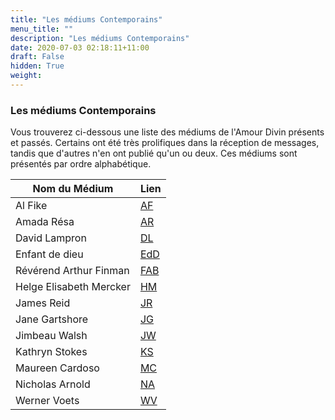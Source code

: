 ```yaml
---
title: "Les médiums Contemporains"
menu_title: ""
description: "Les médiums Contemporains"
date: 2020-07-03 02:18:11+11:00
draft: False
hidden: True
weight:
---
```

### Les médiums Contemporains

Vous trouverez ci-dessous une liste des médiums de l'Amour Divin présents et passés. Certains ont été très prolifiques dans la réception de messages, tandis que d'autres n'en ont publié qu'un ou deux. Ces médiums sont présentés par ordre alphabétique.

**Nom du Médium** | **Lien**
---|---
Al Fike | [AF](/fr-contemporary-messages/6-2-fr-contemporary-messages-per-medium/6-2-1-fr-al-fike/)
Amada Résa | [AR](/fr-contemporary-messages/6-2-fr-contemporary-messages-per-medium/6-2-2-fr-amada-reza/)
David Lampron | [DL](/fr-contemporary-messages/6-2-fr-contemporary-messages-per-medium/6-2-3-fr-david-lampron/)
Enfant de dieu | [EdD](/fr-contemporary-messages/6-2-fr-contemporary-messages-per-medium/6-2-4-fr-child-of-god/)
Révérend Arthur Finman | [FAB](/fr-contemporary-messages/6-2-fr-contemporary-messages-per-medium/6-2-5-fr-fab/)
Helge Elisabeth Mercker | [HM](/fr-contemporary-messages/6-2-fr-contemporary-messages-per-medium/6-2-6-fr-helge-mercker/)
James Reid | [JR](/fr-contemporary-messages/6-2-fr-contemporary-messages-per-medium/6-2-11-fr-james-reid/)
Jane Gartshore | [JG](/fr-contemporary-messages/6-2-fr-contemporary-messages-per-medium/6-2-7-fr-jane-gartshore/)
Jimbeau Walsh | [JW](/fr-contemporary-messages/6-2-fr-contemporary-messages-per-medium/6-2-8-fr-jimbeau-walsh/)
Kathryn Stokes | [KS](/fr-contemporary-messages/6-2-fr-contemporary-messages-per-medium/6-2-9-fr-kathryn-stokes/)
Maureen Cardoso | [MC](/fr-contemporary-messages/6-2-fr-contemporary-messages-per-medium/6-2-10-fr-maureen-cardoso/)
Nicholas Arnold | [NA](/fr-contemporary-messages/6-2-fr-contemporary-messages-per-medium/6-2-12-fr-nicholas-arnold/)
Werner Voets | [WV](/fr-contemporary-messages/6-2-fr-contemporary-messages-per-medium/6-2-13-fr-werner-voets/)
